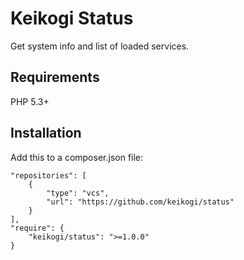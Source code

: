 Keikogi Status
==============

Get system info and list of loaded services.

Requirements
------------
PHP 5.3+

Installation
------------
Add this to a composer.json file:
```
"repositories": [
    {
        "type": "vcs",
        "url": "https://github.com/keikogi/status"
    }
],
"require": {
    "keikogi/status": ">=1.0.0"
}
```
